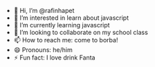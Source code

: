 - 👋 Hi, I’m @rafinhapet
- 👀 I’m interested in learn about javascript
- 🌱 I’m currently learning javascript
- 💞️ I’m looking to collaborate on my school class
- 📫 How to reach me: come to borba!
- 😄 Pronouns: he/him
- ⚡ Fun fact: I love drink Fanta


